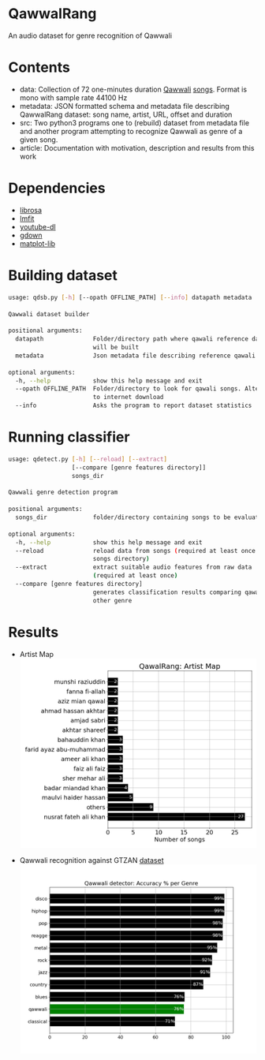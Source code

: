 # QawwalRang
An audio dataset for genre recognition of Qawwali

# Contents

- data: Collection of 72 one-minutes duration [Qawwali](https://www.britannica.com/art/qawwali) [songs](blob/data/qawwalrang.tar.bz2). Format is mono with sample rate 44100 Hz
- metadata: JSON formatted schema and metadata file describing QawwalRang dataset: song name, artist, URL, offset and duration
- src: Two python3 programs one to (rebuild) dataset from metadata file and another program attempting to recognize Qawwali as genre of a given song.
- article: Documentation with motivation, description and results from this work

# Dependencies

- [librosa](https://librosa.org/)
- [lmfit](https://lmfit.github.io/lmfit-py/)
- [youtube-dl](https://pypi.org/project/youtube_dl/)
- [gdown](https://pypi.org/project/gdown/)
- [matplot-lib](https://pypi.org/project/matplotlib/)

# Building dataset
```bash
usage: qdsb.py [-h] [--opath OFFLINE_PATH] [--info] datapath metadata

Qawwali dataset builder

positional arguments:
  datapath              Folder/directory path where qawali reference dataset
                        will be built
  metadata              Json metadata file describing reference qawali dataset

optional arguments:
  -h, --help            show this help message and exit
  --opath OFFLINE_PATH  Folder/directory to look for qawali songs. Alternate
                        to internet download
  --info                Asks the program to report dataset statistics
```

# Running classifier
```bash
usage: qdetect.py [-h] [--reload] [--extract]
                  [--compare [genre features directory]]
                  songs_dir

Qawwali genre detection program

positional arguments:
  songs_dir             folder/directory containing songs to be evaluated

optional arguments:
  -h, --help            show this help message and exit
  --reload              reload data from songs (required at least once per
                        songs directory)
  --extract             extract suitable audio features from raw data
                        (required at least once)
  --compare [genre features directory]
                        generates classification results comparing qawali wtih
                        other genre

```

# Results
- Artist Map
![Artist distribution](article/artist.png)

- Qawwali recognition against GTZAN [dataset](http://marsyas.info/downloads/datasets.html)
![Genre recognition results](article/genreA.png)
